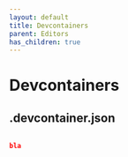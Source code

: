 ```yaml
---
layout: default
title: Devcontainers
parent: Editors
has_children: true
---
```


# Devcontainers

## .devcontainer.json

```json

bla

```
